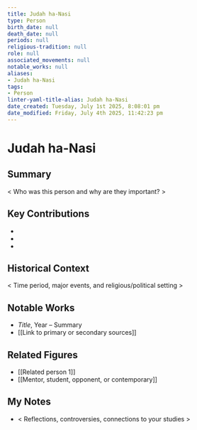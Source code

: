 ```yaml
---
title: Judah ha-Nasi
type: Person
birth_date: null
death_date: null
periods: null
religious-tradition: null
role: null
associated_movements: null
notable_works: null
aliases:
- Judah ha-Nasi
tags:
- Person
linter-yaml-title-alias: Judah ha-Nasi
date_created: Tuesday, July 1st 2025, 8:08:01 pm
date_modified: Friday, July 4th 2025, 11:42:23 pm
---
```


# Judah ha-Nasi

## Summary
< Who was this person and why are they important? >

## Key Contributions
- 
- 
- 

## Historical Context
< Time period, major events, and religious/political setting >

## Notable Works
- *Title*, Year – Summary
- [[Link to primary or secondary sources]]


## Related Figures
- [[Related person 1]]
- [[Mentor, student, opponent, or contemporary]]

## My Notes
- < Reflections, controversies, connections to your studies >
